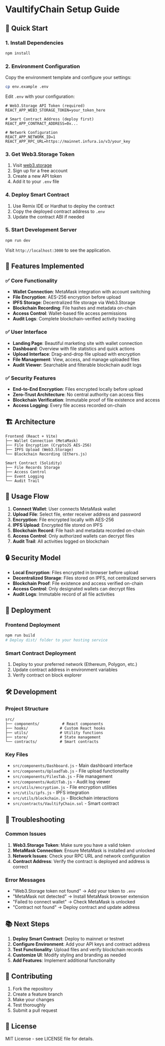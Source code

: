 # VaultifyChain Setup Guide

## 🚀 Quick Start

### 1. Install Dependencies
```bash
npm install
```

### 2. Environment Configuration
Copy the environment template and configure your settings:
```bash
cp env.example .env
```

Edit `.env` with your configuration:
```env
# Web3.Storage API Token (required)
REACT_APP_WEB3_STORAGE_TOKEN=your_token_here

# Smart Contract Address (deploy first)
REACT_APP_CONTRACT_ADDRESS=0x...

# Network Configuration
REACT_APP_NETWORK_ID=1
REACT_APP_RPC_URL=https://mainnet.infura.io/v3/your_key
```

### 3. Get Web3.Storage Token
1. Visit [web3.storage](https://web3.storage/)
2. Sign up for a free account
3. Create a new API token
4. Add it to your `.env` file

### 4. Deploy Smart Contract
1. Use Remix IDE or Hardhat to deploy the contract
2. Copy the deployed contract address to `.env`
3. Update the contract ABI if needed

### 5. Start Development Server
```bash
npm run dev
```

Visit `http://localhost:3000` to see the application.

## 🔧 Features Implemented

### ✅ Core Functionality
- **Wallet Connection**: MetaMask integration with account switching
- **File Encryption**: AES-256 encryption before upload
- **IPFS Storage**: Decentralized file storage via Web3.Storage
- **Blockchain Recording**: File hashes and metadata on-chain
- **Access Control**: Wallet-based file access permissions
- **Audit Logs**: Complete blockchain-verified activity tracking

### ✅ User Interface
- **Landing Page**: Beautiful marketing site with wallet connection
- **Dashboard**: Overview with file statistics and quick actions
- **Upload Interface**: Drag-and-drop file upload with encryption
- **File Management**: View, access, and manage uploaded files
- **Audit Viewer**: Searchable and filterable blockchain audit logs

### ✅ Security Features
- **End-to-End Encryption**: Files encrypted locally before upload
- **Zero-Trust Architecture**: No central authority can access files
- **Blockchain Verification**: Immutable proof of file existence and access
- **Access Logging**: Every file access recorded on-chain

## 🏗️ Architecture

```
Frontend (React + Vite)
├── Wallet Connection (MetaMask)
├── File Encryption (CryptoJS AES-256)
├── IPFS Upload (Web3.Storage)
└── Blockchain Recording (Ethers.js)

Smart Contract (Solidity)
├── File Records Storage
├── Access Control
├── Event Logging
└── Audit Trail
```

## 📱 Usage Flow

1. **Connect Wallet**: User connects MetaMask wallet
2. **Upload File**: Select file, enter receiver address and password
3. **Encryption**: File encrypted locally with AES-256
4. **IPFS Upload**: Encrypted file stored on IPFS
5. **Blockchain Record**: File hash and metadata recorded on-chain
6. **Access Control**: Only authorized wallets can decrypt files
7. **Audit Trail**: All activities logged on blockchain

## 🔒 Security Model

- **Local Encryption**: Files encrypted in browser before upload
- **Decentralized Storage**: Files stored on IPFS, not centralized servers
- **Blockchain Proof**: File existence and access verified on-chain
- **Access Control**: Only designated wallets can decrypt files
- **Audit Logs**: Immutable record of all file activities

## 🚀 Deployment

### Frontend Deployment
```bash
npm run build
# Deploy dist/ folder to your hosting service
```

### Smart Contract Deployment
1. Deploy to your preferred network (Ethereum, Polygon, etc.)
2. Update contract address in environment variables
3. Verify contract on block explorer

## 🛠️ Development

### Project Structure
```
src/
├── components/          # React components
├── hooks/              # Custom React hooks
├── utils/              # Utility functions
├── store/              # State management
└── contracts/          # Smart contracts
```

### Key Files
- `src/components/Dashboard.js` - Main dashboard interface
- `src/components/UploadTab.js` - File upload functionality
- `src/components/FilesTab.js` - File management
- `src/components/AuditTab.js` - Audit log viewer
- `src/utils/encryption.js` - File encryption utilities
- `src/utils/ipfs.js` - IPFS integration
- `src/utils/blockchain.js` - Blockchain interactions
- `src/contracts/VaultifyChain.sol` - Smart contract

## 🔧 Troubleshooting

### Common Issues

1. **Web3.Storage Token**: Make sure you have a valid token
2. **MetaMask Connection**: Ensure MetaMask is installed and unlocked
3. **Network Issues**: Check your RPC URL and network configuration
4. **Contract Address**: Verify the contract is deployed and address is correct

### Error Messages
- "Web3.Storage token not found" → Add your token to `.env`
- "MetaMask not detected" → Install MetaMask browser extension
- "Failed to connect wallet" → Check MetaMask is unlocked
- "Contract not found" → Deploy contract and update address

## 📚 Next Steps

1. **Deploy Smart Contract**: Deploy to mainnet or testnet
2. **Configure Environment**: Add your API keys and contract address
3. **Test Functionality**: Upload files and verify blockchain records
4. **Customize UI**: Modify styling and branding as needed
5. **Add Features**: Implement additional functionality

## 🤝 Contributing

1. Fork the repository
2. Create a feature branch
3. Make your changes
4. Test thoroughly
5. Submit a pull request

## 📄 License

MIT License - see LICENSE file for details.

